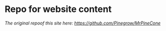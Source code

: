 #  Repo for website content
*The original repoof this site here: https://github.com/Pinegrow/MrPineCone*
